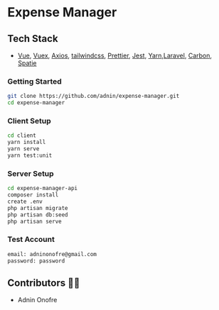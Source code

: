 # Expense Manager

## Tech Stack
- [Vue](https://vuejs.org/), [Vuex](https://vuex.vuejs.org/),
  [Axios](https://axios-http.com/docs/intro), [tailwindcss](https://tailwindcss.com/),
  [Prettier](https://prettier.io/), [Jest](https://jestjs.io/), 
  [Yarn](https://yarnpkg.com/),[Laravel](https://laravel.com/),
  [Carbon](https://carbon.nesbot.com/docs/), [Spatie](https://spatie.be/docs/laravel-permission/v5/introduction)

### Getting Started 

```sh
git clone https://github.com/adnin/expense-manager.git
cd expense-manager
```

### Client Setup

```sh
cd client
yarn install
yarn serve
yarn test:unit
```

### Server Setup

```sh
cd expense-manager-api
composer install
create .env
php artisan migrate
php artisan db:seed
php artisan serve
```

### Test Account

```sh
email: adninonofre@gmail.com
password: password
```

## Contributors 👨‍💻

- Adnin Onofre